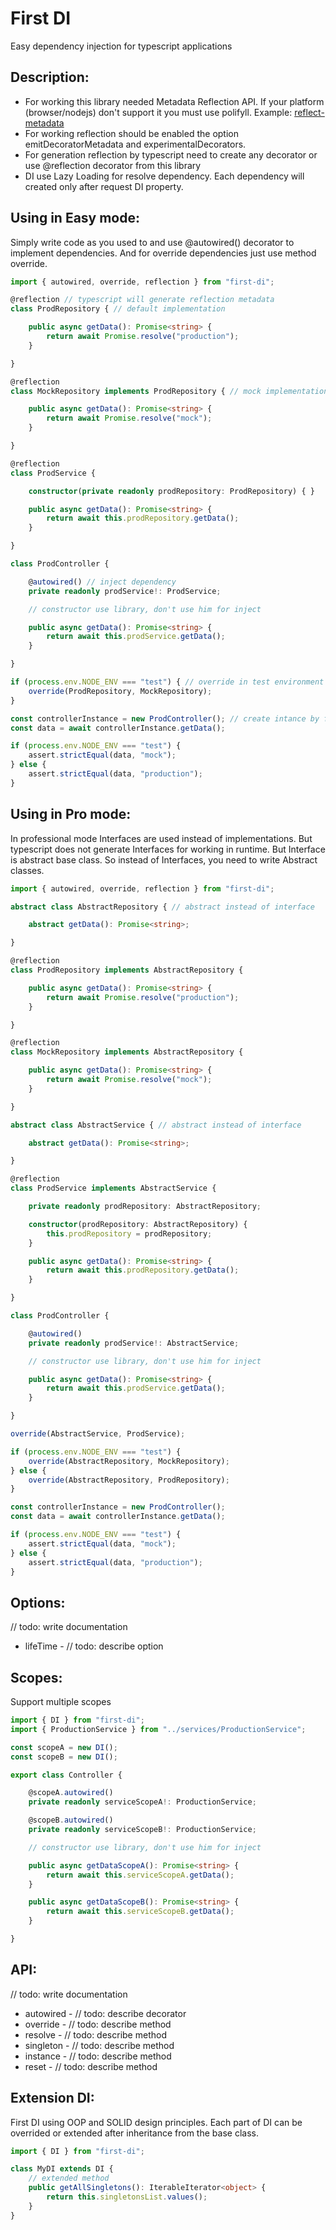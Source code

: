 First DI
=====

Easy dependency injection for typescript applications

Description:
------
- For working this library needed Metadata Reflection API. If your platform (browser/nodejs) don't support it you must use polifyll. Example: [reflect-metadata](https://www.npmjs.com/package/reflect-metadata)
- For working reflection should be enabled the option emitDecoratorMetadata and experimentalDecorators.
- For generation reflection by typescript need to create any decorator or use @reflection decorator from this library
- DI use Lazy Loading for resolve dependency. Each dependency will created only after request DI property.

Using in Easy mode:
------
 Simply write code as you used to and use @autowired() decorator to implement dependencies. And for override dependencies just use method override.

```typescript
import { autowired, override, reflection } from "first-di";

@reflection // typescript will generate reflection metadata
class ProdRepository { // default implementation

    public async getData(): Promise<string> {
        return await Promise.resolve("production");
    }

}

@reflection
class MockRepository implements ProdRepository { // mock implementation with same interface

    public async getData(): Promise<string> {
        return await Promise.resolve("mock");
    }

}

@reflection
class ProdService {

    constructor(private readonly prodRepository: ProdRepository) { }

    public async getData(): Promise<string> {
        return await this.prodRepository.getData();
    }

}

class ProdController {

    @autowired() // inject dependency
    private readonly prodService!: ProdService;

    // constructor use library, don't use him for inject

    public async getData(): Promise<string> {
        return await this.prodService.getData();
    }

}

if (process.env.NODE_ENV === "test") { // override in test environment
    override(ProdRepository, MockRepository);
}

const controllerInstance = new ProdController(); // create intance by framework
const data = await controllerInstance.getData();

if (process.env.NODE_ENV === "test") {
    assert.strictEqual(data, "mock");
} else {
    assert.strictEqual(data, "production");
}
```

Using in Pro mode:
------
 In professional mode Interfaces are used instead of implementations. But typescript does not generate Interfaces for working in runtime. But Interface is abstract base class. So instead of Interfaces, you need to write Abstract classes.

```typescript
import { autowired, override, reflection } from "first-di";

abstract class AbstractRepository { // abstract instead of interface

    abstract getData(): Promise<string>;

}

@reflection
class ProdRepository implements AbstractRepository {

    public async getData(): Promise<string> {
        return await Promise.resolve("production");
    }

}

@reflection
class MockRepository implements AbstractRepository {

    public async getData(): Promise<string> {
        return await Promise.resolve("mock");
    }

}

abstract class AbstractService { // abstract instead of interface

    abstract getData(): Promise<string>;

}

@reflection
class ProdService implements AbstractService {

    private readonly prodRepository: AbstractRepository;

    constructor(prodRepository: AbstractRepository) {
        this.prodRepository = prodRepository;
    }

    public async getData(): Promise<string> {
        return await this.prodRepository.getData();
    }

}

class ProdController {

    @autowired()
    private readonly prodService!: AbstractService;

    // constructor use library, don't use him for inject

    public async getData(): Promise<string> {
        return await this.prodService.getData();
    }

}

override(AbstractService, ProdService);

if (process.env.NODE_ENV === "test") {
    override(AbstractRepository, MockRepository);
} else {
    override(AbstractRepository, ProdRepository);
}

const controllerInstance = new ProdController();
const data = await controllerInstance.getData();

if (process.env.NODE_ENV === "test") {
    assert.strictEqual(data, "mock");
} else {
    assert.strictEqual(data, "production");
}
```

Options:
------
// todo: write documentation

- lifeTime - // todo: describe option

Scopes:
------
Support multiple scopes

```typescript
import { DI } from "first-di";
import { ProductionService } from "../services/ProductionService";

const scopeA = new DI();
const scopeB = new DI();

export class Controller {

    @scopeA.autowired()
    private readonly serviceScopeA!: ProductionService;

    @scopeB.autowired()
    private readonly serviceScopeB!: ProductionService;

    // constructor use library, don't use him for inject

    public async getDataScopeA(): Promise<string> {
        return await this.serviceScopeA.getData();
    }

    public async getDataScopeB(): Promise<string> {
        return await this.serviceScopeB.getData();
    }

}
```

API:
------
// todo: write documentation

- autowired - // todo: describe decorator
- override - // todo: describe method
- resolve - // todo: describe method
- singleton - // todo: describe method
- instance - // todo: describe method
- reset - // todo: describe method

Extension DI:
------
First DI using OOP and SOLID design principles. Each part of DI can be overrided or extended after inheritance from the base class.

```typescript
import { DI } from "first-di";

class MyDI extends DI {
    // extended method
    public getAllSingletons(): IterableIterator<object> {
        return this.singletonsList.values();
    }
}
```
